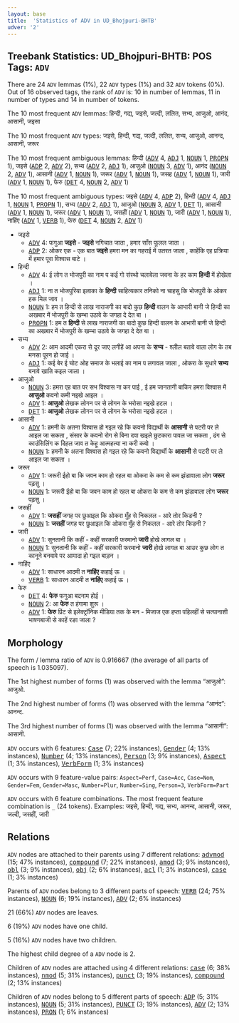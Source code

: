```yaml
---
layout: base
title:  'Statistics of ADV in UD_Bhojpuri-BHTB'
udver: '2'
---
```


## Treebank Statistics: UD_Bhojpuri-BHTB: POS Tags: `ADV`

There are 24 `ADV` lemmas (1%), 22 `ADV` types (1%) and 32 `ADV` tokens (0%).
Out of 16 observed tags, the rank of `ADV` is: 10 in number of lemmas, 11 in number of types and 14 in number of tokens.

The 10 most frequent `ADV` lemmas: हिन्दी, गद्य, जइसे, जल्दी, ललित, सभ्य, आजुओ, आनंद, आसानी, जइसा

The 10 most frequent `ADV` types:  जइसे, हिन्दी, गद्य, जल्दी, ललित, सभ्य, आजुओ, आनन्द, आसानी, जरूर

The 10 most frequent ambiguous lemmas: हिन्दी (<tt><a href="bho_bhtb-pos-ADV.html">ADV</a></tt> 4, <tt><a href="bho_bhtb-pos-ADJ.html">ADJ</a></tt> 1, <tt><a href="bho_bhtb-pos-NOUN.html">NOUN</a></tt> 1, <tt><a href="bho_bhtb-pos-PROPN.html">PROPN</a></tt> 1), जइसे (<tt><a href="bho_bhtb-pos-ADP.html">ADP</a></tt> 2, <tt><a href="bho_bhtb-pos-ADV.html">ADV</a></tt> 2), सभ्य (<tt><a href="bho_bhtb-pos-ADV.html">ADV</a></tt> 2, <tt><a href="bho_bhtb-pos-ADJ.html">ADJ</a></tt> 1), आजुओ (<tt><a href="bho_bhtb-pos-NOUN.html">NOUN</a></tt> 3, <tt><a href="bho_bhtb-pos-ADV.html">ADV</a></tt> 1), आनंद (<tt><a href="bho_bhtb-pos-NOUN.html">NOUN</a></tt> 2, <tt><a href="bho_bhtb-pos-ADV.html">ADV</a></tt> 1), आसानी (<tt><a href="bho_bhtb-pos-ADV.html">ADV</a></tt> 1, <tt><a href="bho_bhtb-pos-NOUN.html">NOUN</a></tt> 1), जरूर (<tt><a href="bho_bhtb-pos-ADV.html">ADV</a></tt> 1, <tt><a href="bho_bhtb-pos-NOUN.html">NOUN</a></tt> 1), जसह (<tt><a href="bho_bhtb-pos-ADV.html">ADV</a></tt> 1, <tt><a href="bho_bhtb-pos-NOUN.html">NOUN</a></tt> 1), जारी (<tt><a href="bho_bhtb-pos-ADV.html">ADV</a></tt> 1, <tt><a href="bho_bhtb-pos-NOUN.html">NOUN</a></tt> 1), फेरु (<tt><a href="bho_bhtb-pos-DET.html">DET</a></tt> 4, <tt><a href="bho_bhtb-pos-NOUN.html">NOUN</a></tt> 2, <tt><a href="bho_bhtb-pos-ADV.html">ADV</a></tt> 1)

The 10 most frequent ambiguous types:  जइसे (<tt><a href="bho_bhtb-pos-ADV.html">ADV</a></tt> 4, <tt><a href="bho_bhtb-pos-ADP.html">ADP</a></tt> 2), हिन्दी (<tt><a href="bho_bhtb-pos-ADV.html">ADV</a></tt> 4, <tt><a href="bho_bhtb-pos-ADJ.html">ADJ</a></tt> 1, <tt><a href="bho_bhtb-pos-NOUN.html">NOUN</a></tt> 1, <tt><a href="bho_bhtb-pos-PROPN.html">PROPN</a></tt> 1), सभ्य (<tt><a href="bho_bhtb-pos-ADV.html">ADV</a></tt> 2, <tt><a href="bho_bhtb-pos-ADJ.html">ADJ</a></tt> 1), आजुओ (<tt><a href="bho_bhtb-pos-NOUN.html">NOUN</a></tt> 3, <tt><a href="bho_bhtb-pos-ADV.html">ADV</a></tt> 1, <tt><a href="bho_bhtb-pos-DET.html">DET</a></tt> 1), आसानी (<tt><a href="bho_bhtb-pos-ADV.html">ADV</a></tt> 1, <tt><a href="bho_bhtb-pos-NOUN.html">NOUN</a></tt> 1), जरूर (<tt><a href="bho_bhtb-pos-ADV.html">ADV</a></tt> 1, <tt><a href="bho_bhtb-pos-NOUN.html">NOUN</a></tt> 1), जसहीं (<tt><a href="bho_bhtb-pos-ADV.html">ADV</a></tt> 1, <tt><a href="bho_bhtb-pos-NOUN.html">NOUN</a></tt> 1), जारी (<tt><a href="bho_bhtb-pos-ADV.html">ADV</a></tt> 1, <tt><a href="bho_bhtb-pos-NOUN.html">NOUN</a></tt> 1), नाहिंए (<tt><a href="bho_bhtb-pos-ADV.html">ADV</a></tt> 1, <tt><a href="bho_bhtb-pos-VERB.html">VERB</a></tt> 1), फेरु (<tt><a href="bho_bhtb-pos-DET.html">DET</a></tt> 4, <tt><a href="bho_bhtb-pos-NOUN.html">NOUN</a></tt> 2, <tt><a href="bho_bhtb-pos-ADV.html">ADV</a></tt> 1)


* जइसे
  * <tt><a href="bho_bhtb-pos-ADV.html">ADV</a></tt> 4: फगुआ <b>जइसे</b> - <b>जइसे</b> नगिचात जाता , हमार साँस फूलल जाता ।
  * <tt><a href="bho_bhtb-pos-ADP.html">ADP</a></tt> 2: ओकर एक - एक बात <b>जइसे</b> हमरा मन का गहराई में उतरत जाला , काहेंकि एह प्रक्रिया में हमार पूरा विश्वास बाटे ।
* हिन्दी
  * <tt><a href="bho_bhtb-pos-ADV.html">ADV</a></tt> 4: ई लोग त भोजपुरी का नाम प कई गो संस्थो चलावेला जवना के हर काम <b>हिन्दी</b> में होखेला ।
  * <tt><a href="bho_bhtb-pos-ADJ.html">ADJ</a></tt> 1: ना त भोजपुरिया इलाका के <b>हिन्दी</b> साहित्यकार तनिको ना चाहसु कि भोजपुरी के ओकर हक मिल जाव ।
  * <tt><a href="bho_bhtb-pos-NOUN.html">NOUN</a></tt> 1: हम त हिन्दी से लाख नाराजगी का बादो कुछ <b>हिन्दी</b> वालन के आभारी बानी जे हिन्दी का अखबार में भोजपुरी के खम्भा उठावे के जगहा दे देत बा ।
  * <tt><a href="bho_bhtb-pos-PROPN.html">PROPN</a></tt> 1: हम त <b>हिन्दी</b> से लाख नाराजगी का बादो कुछ हिन्दी वालन के आभारी बानी जे हिन्दी का अखबार में भोजपुरी के खम्भा उठावे के जगहा दे देत बा ।
* सभ्य
  * <tt><a href="bho_bhtb-pos-ADV.html">ADV</a></tt> 2: आम आदमी एकरा से दूर जाए लगीहें आ अपना के <b>सभ्य</b> - श्लील बतावे वाला लोग के तब मनसा पूरन हो जाई ।
  * <tt><a href="bho_bhtb-pos-ADJ.html">ADJ</a></tt> 1: कई बेर ई चोट ओह समाज के भलाई का नाम प लगावल जाला , ओकरा के सुधारे <b>सभ्य</b> बनावे खाति कइल जाला ।
* आजुओ
  * <tt><a href="bho_bhtb-pos-NOUN.html">NOUN</a></tt> 3: हमरा एह बात पर सभ विश्वास ना कर पाई , ई हम जानतानी बाकिर हमरा विश्वास में <b>आजुओ</b> कवनो कमी नइखे आइल ।
  * <tt><a href="bho_bhtb-pos-ADV.html">ADV</a></tt> 1: <b>आजुओ</b> लेखक लोगन पर से लोगन के भरोसा नइखे हटल ।
  * <tt><a href="bho_bhtb-pos-DET.html">DET</a></tt> 1: <b>आजुओ</b> लेखक लोगन पर से लोगन के भरोसा नइखे हटल ।
* आसानी
  * <tt><a href="bho_bhtb-pos-ADV.html">ADV</a></tt> 1: हमनी के अतना विश्वास हो गइल रहे कि कवनो विद्यार्थी के <b>आसानी</b> से पटरी पर ले आइल जा सकता , संसार के कवनो रोग से बिना दवा खइले छुटकारा पावल जा सकता , ढंग से काउंसिलिंग क दिहल जाव त केहू आत्महत्या ना करी कबो ।
  * <tt><a href="bho_bhtb-pos-NOUN.html">NOUN</a></tt> 1: हमनी के अतना विश्वास हो गइल रहे कि कवनो विद्यार्थी के <b>आसानी</b> से पटरी पर ले आइल जा सकता ।
* जरूर
  * <tt><a href="bho_bhtb-pos-ADV.html">ADV</a></tt> 1: जरूरी ईहो बा कि जवन काम हो रहल बा ओकरा के कम से कम झंडावाला लोग <b>जरूर</b> पढ़सु ।
  * <tt><a href="bho_bhtb-pos-NOUN.html">NOUN</a></tt> 1: जरूरी ईहो बा कि जवन काम हो रहल बा ओकरा के कम से कम झंडावाला लोग <b>जरूर</b> पढ़सु ।
* जसहीं
  * <tt><a href="bho_bhtb-pos-ADV.html">ADV</a></tt> 1: <b>जसहीं</b> जगह पर छुआइल कि ओकरा मुँह से निकलल - आरे तोर किडनी ?
  * <tt><a href="bho_bhtb-pos-NOUN.html">NOUN</a></tt> 1: <b>जसहीं</b> जगह पर छुआइल कि ओकरा मुँह से निकलल - आरे तोर किडनी ?
* जारी
  * <tt><a href="bho_bhtb-pos-ADV.html">ADV</a></tt> 1: सुनतानी कि कहीं - कहीं सरकारी फरमानो <b>जारी</b> होखे लागल बा ।
  * <tt><a href="bho_bhtb-pos-NOUN.html">NOUN</a></tt> 1: सुनतानी कि कहीं - कहीं सरकारी फरमानो <b>जारी</b> होखे लागल बा आउर कुछ लोग त कानूने बनवावे पर आमादा हो गइल बाड़न ।
* नाहिंए
  * <tt><a href="bho_bhtb-pos-ADV.html">ADV</a></tt> 1: साधारन आदमी त <b>नाहिंए</b> कहाई ऊ ।
  * <tt><a href="bho_bhtb-pos-VERB.html">VERB</a></tt> 1: साधारन आदमी त <b>नाहिंए</b> कहाई ऊ ।
* फेरु
  * <tt><a href="bho_bhtb-pos-DET.html">DET</a></tt> 4: <b>फेरु</b> फगुआ बदनाम होई ।
  * <tt><a href="bho_bhtb-pos-NOUN.html">NOUN</a></tt> 2: आ <b>फेरु</b> त हंगामा शुरू ।
  * <tt><a href="bho_bhtb-pos-ADV.html">ADV</a></tt> 1: <b>फेरु</b> प्रिंट से इलेक्ट्रॉनिक मीडिया तक के मन - मिजाज एक हप्ता पहिलहीं से सत्यानाशी भाषणबाजी से काहें रङा जाला ?

## Morphology

The form / lemma ratio of `ADV` is 0.916667 (the average of all parts of speech is 1.035097).

The 1st highest number of forms (1) was observed with the lemma “आजुओ”: आजुओ.

The 2nd highest number of forms (1) was observed with the lemma “आनंद”: आनन्द.

The 3rd highest number of forms (1) was observed with the lemma “आसानी”: आसानी.

`ADV` occurs with 6 features: <tt><a href="bho_bhtb-feat-Case.html">Case</a></tt> (7; 22% instances), <tt><a href="bho_bhtb-feat-Gender.html">Gender</a></tt> (4; 13% instances), <tt><a href="bho_bhtb-feat-Number.html">Number</a></tt> (4; 13% instances), <tt><a href="bho_bhtb-feat-Person.html">Person</a></tt> (3; 9% instances), <tt><a href="bho_bhtb-feat-Aspect.html">Aspect</a></tt> (1; 3% instances), <tt><a href="bho_bhtb-feat-VerbForm.html">VerbForm</a></tt> (1; 3% instances)

`ADV` occurs with 9 feature-value pairs: `Aspect=Perf`, `Case=Acc`, `Case=Nom`, `Gender=Fem`, `Gender=Masc`, `Number=Plur`, `Number=Sing`, `Person=3`, `VerbForm=Part`

`ADV` occurs with 6 feature combinations.
The most frequent feature combination is `_` (24 tokens).
Examples: जइसे, हिन्दी, गद्य, सभ्य, आनन्द, आसानी, जरूर, जल्दी, जसहीं, जारी


## Relations

`ADV` nodes are attached to their parents using 7 different relations: <tt><a href="bho_bhtb-dep-advmod.html">advmod</a></tt> (15; 47% instances), <tt><a href="bho_bhtb-dep-compound.html">compound</a></tt> (7; 22% instances), <tt><a href="bho_bhtb-dep-amod.html">amod</a></tt> (3; 9% instances), <tt><a href="bho_bhtb-dep-obl.html">obl</a></tt> (3; 9% instances), <tt><a href="bho_bhtb-dep-obj.html">obj</a></tt> (2; 6% instances), <tt><a href="bho_bhtb-dep-acl.html">acl</a></tt> (1; 3% instances), <tt><a href="bho_bhtb-dep-case.html">case</a></tt> (1; 3% instances)

Parents of `ADV` nodes belong to 3 different parts of speech: <tt><a href="bho_bhtb-pos-VERB.html">VERB</a></tt> (24; 75% instances), <tt><a href="bho_bhtb-pos-NOUN.html">NOUN</a></tt> (6; 19% instances), <tt><a href="bho_bhtb-pos-ADV.html">ADV</a></tt> (2; 6% instances)

21 (66%) `ADV` nodes are leaves.

6 (19%) `ADV` nodes have one child.

5 (16%) `ADV` nodes have two children.

The highest child degree of a `ADV` node is 2.

Children of `ADV` nodes are attached using 4 different relations: <tt><a href="bho_bhtb-dep-case.html">case</a></tt> (6; 38% instances), <tt><a href="bho_bhtb-dep-nmod.html">nmod</a></tt> (5; 31% instances), <tt><a href="bho_bhtb-dep-punct.html">punct</a></tt> (3; 19% instances), <tt><a href="bho_bhtb-dep-compound.html">compound</a></tt> (2; 13% instances)

Children of `ADV` nodes belong to 5 different parts of speech: <tt><a href="bho_bhtb-pos-ADP.html">ADP</a></tt> (5; 31% instances), <tt><a href="bho_bhtb-pos-NOUN.html">NOUN</a></tt> (5; 31% instances), <tt><a href="bho_bhtb-pos-PUNCT.html">PUNCT</a></tt> (3; 19% instances), <tt><a href="bho_bhtb-pos-ADV.html">ADV</a></tt> (2; 13% instances), <tt><a href="bho_bhtb-pos-PRON.html">PRON</a></tt> (1; 6% instances)

